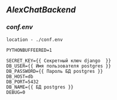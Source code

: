 _**AlexChatBackend**_
------------


### **_conf.env_**
`location - ./conf.env`


~~~~
PYTHONBUFFEERED=1

SECRET_KEY={{ Секретный ключ django  }}
DB_USER={{ Имя пользователя postgres }}
DB_PASSWORD={{ Пароль БД postgres }}
DB_HOST=db
DB_PORT=5432
DB_NAME={{ БД postgres }}
DEBUG=0
~~~~